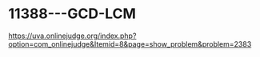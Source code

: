 # 11388---GCD-LCM
https://uva.onlinejudge.org/index.php?option=com_onlinejudge&Itemid=8&page=show_problem&problem=2383
